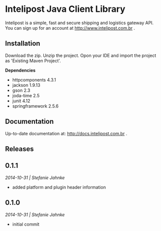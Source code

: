  Intelipost Java Client Library
===================

Intelipost is a simple, fast and secure shipping and logistics gateway API. You can sign up for an account at http://www.intelipost.com.br .

Installation
--------------------

Download the zip. 
Unzip the project. 
Opon your IDE and import the project as 'Existing Maven Project'.

 **Dependencies**
 
 - httpcomponents 4.3.1
 - jackson 1.9.13
 - gson 2.3
 - joda-time 2.5
 - junit 4.12
 - springframework 2.5.6

Documentation
--------------------

Up-to-date documentation at: http://docs.intelipost.com.br .

Releases
--------------------

## 0.1.1
*2014-10-31 | Stefanie Jahnke*

- added platform and plugin header information

## 0.1.0
*2014-10-31 | Stefanie Jahnke*

- initial commit
